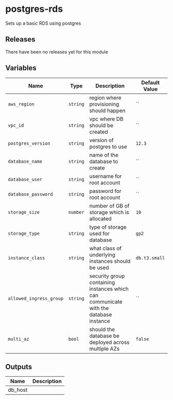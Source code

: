 postgres-rds
======


Sets up a basic RDS using postgres

Releases
------


There have been no releases yet for this module

Variables
------

|Name | Type | Description | Default Value|
--- | --- | --- | ---
`aws_region` | `string` | region where provisioning should happen | ``
`vpc_id` | `string` | vpc where DB should be created | ``
`postgres_version` | `string` | version of postgres to use | `12.3`
`database_name` | `string` | name of the database to create | ``
`database_user` | `string` | username for root account | ``
`database_password` | `string` | password for root account | ``
`storage_size` | `number` | number of GB of storage which is allocated | `10`
`storage_type` | `string` | type of storage used for database | `gp2`
`instance_class` | `string` | what class of underlying instances should be used | `db.t3.small`
`allowed_ingress_group` | `string` | security group containing instances which can communicate with the database instance | ``
`multi_az` | `bool` | should the database be deployed across multiple AZs | `false`

Outputs
------

|Name | Description|
--- | ---
db_host | 

